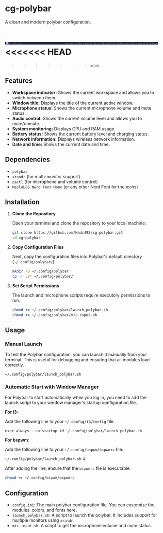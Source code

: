 # cg-polybar

A clean and modern polybar configuration.

![Screenshot](./cg-polybarv1.3.2.png)
<<<<<<< HEAD
=======

>>>>>>> main


## Features

- **Workspace indicator:** Shows the current workspace and allows you to switch between them.
- **Window title:** Displays the title of the current active window.
- **Microphone status:** Shows the current microphone volume and mute status.
- **Audio control:** Shows the current volume level and allows you to mute/unmute.
- **System monitoring:** Displays CPU and RAM usage.
- **Battery status:** Shows the current battery level and charging status.
- **Network information:** Displays wireless network information.
- **Date and time:** Shows the current date and time.

## Dependencies

- `polybar`
- `xrandr` (for multi-monitor support)
- `pactl` (for microphone and volume control)
- `MesloLGS Nerd Font Mono` (or any other Nerd Font for the icons)

## Installation

1.  **Clone the Repository**
    
    Open your terminal and clone the repository to your local machine:
    
    ```bash
    git clone https://github.com/Hadi493/cg-polybar.git
    cd cg-polybar
    ```
    
2.  **Copy Configuration Files**
    
    Next, copy the configuration files into Polybar's default directory (`~/.config/polybar/`).
    
    ```bash
    mkdir -p ~/.config/polybar
    cp -r ./* ~/.config/polybar/
    ```
    
3.  **Set Script Permissions**
    
    The launch and microphone scripts require executory permissions to run.
    
    ```bash
    chmod +x ~/.config/polybar/launch_polybar.sh
    chmod +x ~/.config/polybar/mic-input.sh
    ```
    

## Usage

### Manual Launch

To test the Polybar configuration, you can launch it manually from your terminal. This is useful for debugging and ensuring that all modules load correctly.

```bash
~/.config/polybar/launch_polybar.sh
```

### Automatic Start with Window Manager

For Polybar to start automatically when you log in, you need to add the launch script to your window manager's startup configuration file.

**For i3:**

Add the following line to your `~/.config/i3/config` file:

```
exec_always --no-startup-id ~/.config/polybar/launch_polybar.sh
```

**For bspwm:**

Add the following line to your `~/.config/bspwm/bspwmrc` file:

```bash
~/.config/polybar/launch_polybar.sh &
```

After adding the line, ensure that the `bspwmrc` file is executable:

```bash
chmod +x ~/.config/bspwm/bspwmrc
```

## Configuration

- `config.ini`: The main polybar configuration file. You can customize the modules, colors, and fonts here.
- `launch_polybar.sh`: A script to launch the polybar. It includes support for multiple monitors using `xrandr`.
- `mic-input.sh`: A script to get the microphone volume and mute status.
